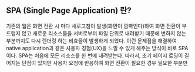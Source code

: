 ## SPA (Single Page Application) 란?

기존의 웹은 화면 전환 시 마다 새로고침이 발생(화면이 깜빡인다)하여 화면 전환이 부드럽지 않고 새로운 리소스들을 서버로부터 파일 단위로 내려받기 때문에 변하지 않는 부분까지도 다시 렌더링 하는 비효율이 발생하게 되었다. 이런 문제점을 해결하여 native application과 같은 사용자 경혐(UX)을 느낄 수 있게 해주는 방식이 바로 SPA이다. SPA는 처음에 모든 리소스를 한 번에 내려받는다.  따라서, 초기 페이지 로딩이 길어지는 단점이 있지만 사용자 요청에 반응하여 화면 전환이 필요한 경우 필요한 부분만 


